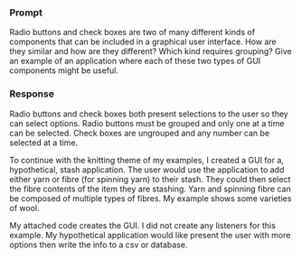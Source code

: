 ### Prompt

Radio buttons and check boxes are two of many different kinds of components that can be included in a graphical user interface. How are they similar and how are they different? Which kind requires grouping? Give an example of an application where each of these two types of GUI components might be useful.

### Response

Radio buttons and check boxes both present selections to the user so they can select options. Radio buttons must be grouped and only one at a time can be selected. Check boxes are ungrouped and any number can be selected at a time.

To continue with the knitting theme of my examples, I created a GUI for a, hypothetical, stash application. The user would use the application to add either yarn or fibre (for spinning yarn) to their stash. They could then select the fibre contents of the item they are stashing. Yarn and spinning fibre can be composed of multiple types of fibres. My example shows some varieties of wool.

My attached code creates the GUI. I did not create any listeners for this example. My hypothetical application would like present the user with more options then write the info to a csv or database.
